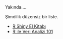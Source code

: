 Yakında....

Şimdilik düzensiz bir liste.

+ [R Shiny El Kitabı](https://acikenerji.github.io/R-shiny/)
+ [R ile Veri Analizi 101](https://acikenerji.github.io/verianalizi101/)
